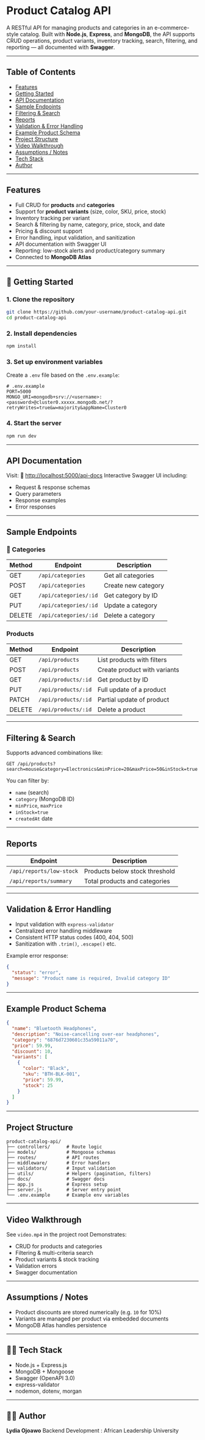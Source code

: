 # Product Catalog API

A RESTful API for managing products and categories in an e-commerce-style catalog. Built with **Node.js**, **Express**, and **MongoDB**, the API supports CRUD operations, product variants, inventory tracking, search, filtering, and reporting — all documented with **Swagger**.

---

## Table of Contents

- [Features](#features)
- [Getting Started](#-getting-started)
- [API Documentation](#api-documentation)
- [Sample Endpoints](#sample-endpoints)
- [Filtering & Search](#filtering--search)
- [Reports](#reports)
- [Validation & Error Handling](#validation--error-handling)
- [Example Product Schema](#example-product-schema)
- [Project Structure](#project-structure)
- [Video Walkthrough](#video-walkthrough)
- [Assumptions / Notes](#assumptions--notes)
- [Tech Stack](#-tech-stack)
- [Author](#-author)

---

##  Features

-  Full CRUD for **products** and **categories**
-  Support for **product variants** (size, color, SKU, price, stock)
- Inventory tracking per variant
- Search & filtering by name, category, price, stock, and date
- Pricing & discount support
- Error handling, input validation, and sanitization
- API documentation with Swagger UI
- Reporting: low-stock alerts and product/category summary
- Connected to **MongoDB Atlas**

---

## 🚀 Getting Started

### 1. Clone the repository
```bash
git clone https://github.com/your-username/product-catalog-api.git
cd product-catalog-api
````

### 2. Install dependencies

```bash
npm install
```

### 3. Set up environment variables

Create a `.env` file based on the `.env.example`:

```dotenv
# .env.example
PORT=5000
MONGO_URI=mongodb+srv://<username>:<password>@cluster0.xxxxx.mongodb.net/?retryWrites=true&w=majority&appName=Cluster0
```

### 4. Start the server

```bash
npm run dev
```

---

## API Documentation

Visit:
📎 [http://localhost:5000/api-docs](http://localhost:5000/api-docs)
Interactive Swagger UI including:

* Request & response schemas
* Query parameters
* Response examples
* Error responses

---

##  Sample Endpoints

### 📁 Categories

| Method | Endpoint              | Description         |
| ------ | --------------------- | ------------------- |
| GET    | `/api/categories`     | Get all categories  |
| POST   | `/api/categories`     | Create new category |
| GET    | `/api/categories/:id` | Get category by ID  |
| PUT    | `/api/categories/:id` | Update a category   |
| DELETE | `/api/categories/:id` | Delete a category   |

### Products

| Method | Endpoint            | Description                  |
| ------ | ------------------- | ---------------------------- |
| GET    | `/api/products`     | List products with filters   |
| POST   | `/api/products`     | Create product with variants |
| GET    | `/api/products/:id` | Get product by ID            |
| PUT    | `/api/products/:id` | Full update of a product     |
| PATCH  | `/api/products/:id` | Partial update of product    |
| DELETE | `/api/products/:id` | Delete a product             |

---

## Filtering & Search

Supports advanced combinations like:

```http
GET /api/products?search=mouse&category=Electronics&minPrice=20&maxPrice=50&inStock=true
```

You can filter by:

* `name` (search)
* `category` (MongoDB ID)
* `minPrice`, `maxPrice`
* `inStock=true`
* `createdAt` date

---

## Reports

| Endpoint                 | Description                    |
| ------------------------ | ------------------------------ |
| `/api/reports/low-stock` | Products below stock threshold |
| `/api/reports/summary`   | Total products and categories  |

---

## Validation & Error Handling

* Input validation with `express-validator`
* Centralized error handling middleware
* Consistent HTTP status codes (400, 404, 500)
* Sanitization with `.trim()`, `.escape()` etc.

Example error response:

```json
{
  "status": "error",
  "message": "Product name is required, Invalid category ID"
}
```

---

## Example Product Schema

```json
{
  "name": "Bluetooth Headphones",
  "description": "Noise-cancelling over-ear headphones",
  "category": "6876d7230601c35a59011a70",
  "price": 59.99,
  "discount": 10,
  "variants": [
    {
      "color": "Black",
      "sku": "BTH-BLK-001",
      "price": 59.99,
      "stock": 25
    }
  ]
}
```

---

## Project Structure

```
product-catalog-api/
├── controllers/      # Route logic
├── models/           # Mongoose schemas
├── routes/           # API routes
├── middleware/       # Error handlers
├── validators/       # Input validation
├── utils/            # Helpers (pagination, filters)
├── docs/             # Swagger docs
├── app.js            # Express setup
├── server.js         # Server entry point
└── .env.example      # Example env variables
```

---

## Video Walkthrough

 See `video.mp4` in the project root
Demonstrates:

* CRUD for products and categories
* Filtering & multi-criteria search
* Product variants & stock tracking
* Validation errors
* Swagger documentation

---

## Assumptions / Notes

* Product discounts are stored numerically (e.g. `10` for 10%)
* Variants are managed per product via embedded documents
* MongoDB Atlas handles persistence

---

## 🧑‍💻 Tech Stack

* Node.js + Express.js
* MongoDB + Mongoose
* Swagger (OpenAPI 3.0)
* express-validator
* nodemon, dotenv, morgan

---



## 🧑‍🎓 Author

**Lydia Ojoawo**
Backend Development : African Leadership University

```

